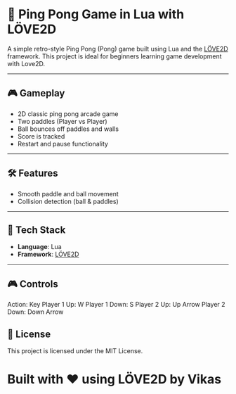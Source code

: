 # 🏓 Ping Pong Game in Lua with LÖVE2D

A simple retro-style Ping Pong (Pong) game built using Lua and the [LÖVE2D](https://love2d.org/) framework. This project is ideal for beginners learning game development with Love2D.

---

## 🎮 Gameplay

- 2D classic ping pong arcade game
- Two paddles (Player vs Player)
- Ball bounces off paddles and walls
- Score is tracked
- Restart and pause functionality

---

## 🛠️ Features

- Smooth paddle and ball movement
- Collision detection (ball & paddles)

---

## 🧰 Tech Stack

- **Language**: Lua
- **Framework**: [LÖVE2D](https://love2d.org/)

---

## 🎮 Controls
Action:	Key
Player 1 Up:	W
Player 1 Down:	S
Player 2 Up:	Up Arrow
Player 2 Down:	Down Arrow

## 📄 License
This project is licensed under the MIT License.

# Built with ❤️ using LÖVE2D by Vikas

